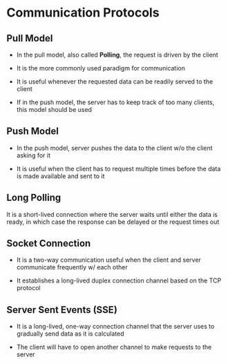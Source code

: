# Communication Protocols

## Pull Model

- In the pull model, also called **Polling**, the request is driven by the client

- It is the more commonly used paradigm for communication

- It is useful whenever the requested data can be readily served to the client

- If in the push model, the server has to keep track of too many clients, this
model should be used

## Push Model

- In the push model, server pushes the data to the client w/o the client asking
for it

- It is useful when the client has to request multiple times before the data is
made available and sent to it

## Long Polling

It is a short-lived connection where the server waits until either the data is
ready, in which case the response can be delayed or the request times out

## Socket Connection

- It is a two-way communication useful when the client and server communicate
frequently w/ each other

- It establishes a long-lived duplex connection channel based on the TCP protocol

## Server Sent Events (SSE)

- It is a long-lived, one-way connection channel that the server uses to gradually
send data as it is calculated

- The client will have to open another channel to make requests to the server
